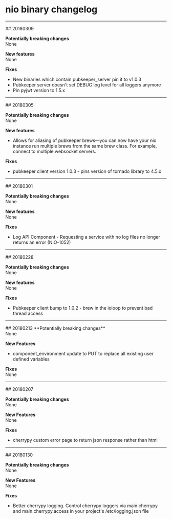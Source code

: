 # nio binary changelog

<hr>
## 20180309

**Potentially breaking changes**<br>
None

**New features**<br>
None

**Fixes**<br>
 * New binaries which contain pubkeeper_server pin it to v1.0.3
 * Pubkeeper server doesn't set DEBUG log level for all loggers anymore
 * Pin pyjwt version to 1.5.x

<hr>
## 20180305

**Potentially breaking changes**<br>
None

**New features**<br>
 * Allows for aliasing of pubkeeper brews—you can now have your nio instance run multiple brews from the same brew class. For example, connect to multiple websocket servers.

**Fixes**<br>
 * pubkeeper client version 1.0.3 - pins version of tornado library to 4.5.x

<hr>
## 20180301

**Potentially breaking changes**<br>
None

**New features**<br>
None

**Fixes**<br>
 * Log API Component - Requesting a service with no log files no longer returns an error (NIO-1052)

<hr>
## 20180228

**Potentially breaking changes**<br>
None

**New features**<br>
None

**Fixes**<br>
 * Pubkeeper client bump to 1.0.2 - brew in the ioloop to prevent bad thread access

<hr>
## 20180213
**Potentially breaking changes**<br>
None

**New Features**<br>
 * component_environment update to PUT to replace all existing user defined variables

**Fixes**<br>
None

<hr>
## 20180207

**Potentially breaking changes**<br>
None

**New Features**<br>
None

**Fixes**<br>
 * cherrypy custom error page to return json response rather than html

<hr>
## 20180130

**Potentially breaking changes**<br>
None

**New Features**<br>
None

**Fixes**<br>
 * Better cherrypy logging. Control cherrypy loggers via main.cherrypy and main.cherrypy.access in your project's /etc/logging.json file
